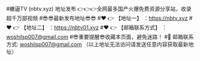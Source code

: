 #嫩逼TV (nbtv.xyz) 地址发布 👉👉👉全网最多国产火爆免费资源分享站，收录超千万部视频
#😎😎最新发布地址😎😎
#❤️ 👉 【地址一】 ：https://nbtv.xyz
#❤️ 👉 【地址二】 ：https://nbtv01.xyz
#❤️ 👉 【邮箱联系方式】 ：woshilsp007@gmail.com
#😎重要提醒😎收藏本页面，避免迷路！
#📧 邮箱联系方式: woshilsp007@gmail.com （以上地址无法访问请发送任意内容获取最新地址）
